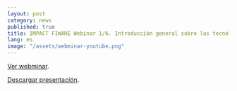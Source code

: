 ```yaml
---
layout: post
category: news
published: true
title: IMPACT FIWARE Webinar 1/6. Introducción general sobre las tecnologías FIWARE.
lang: es
image: "/assets/webminar-youtube.png"
---
```


<a href="https://www.youtube.com/watch?v=FYh9S_wPNHU" target="_blank"><i class="icon-s-youtube"></i> Ver webminar</a>.

<a href="/assets/Impact_Webinar-01_Presentacion_MR_v2.pdf"><i class="icon-download-1"></i> Descargar presentación</a>.

<br>

<br>
<br>
<br>
<br>
<br>
<br>
<br>